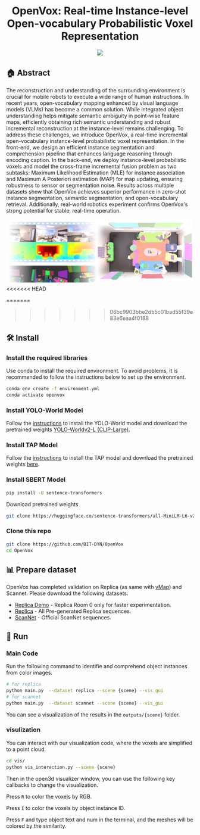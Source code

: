 <p align="center">
<h1 align="center"><strong> OpenVox: Real-time Instance-level Open-vocabulary Probabilistic Voxel Representation</strong></h1>
</p>



<p align="center">
  <a href="https://open-vox.github.io/" target='_blank'>
    <img src="https://img.shields.io/badge/Project-👔-green?">
  </a> 
</p>


 ## 🏠  Abstract
The reconstruction and understanding of the surrounding environment is crucial for mobile robots to execute a wide range of human instructions. In recent years, open-vocabulary mapping enhanced by visual language models (VLMs) has become a common solution. While integrated object understanding helps mitigate semantic ambiguity in point-wise feature maps, efficiently obtaining rich semantic understanding and robust incremental reconstruction at the instance-level remains challenging.
To address these challenges, we introduce OpenVox, a real-time incremental open-vocabulary instance-level probabilistic voxel representation.
In the front-end, we design an efficient instance segmentation and comprehension pipeline that enhances language reasoning through encoding caption.
In the back-end, we deploy instance-level probabilistic voxels and model the cross-frame incremental fusion problem as two subtasks: Maximum Likelihood Estimation (MLE) for instance association and Maximum A Posteriori estimation (MAP) for map updating, ensuring robustness to sensor or segmentation noise.
Results across multiple datasets show that OpenVox achieves superior performance in zero-shot instance segmentation, semantic segmentation, and open-vocabulary retrieval. Additionally, real-world robotics experiment confirms OpenVox's strong potential for stable, real-time operation.
 
<img src="https://github.com/BIT-DYN/OpenVox/blob/master/assets/poster.jpg">
<<<<<<< HEAD

=======
>>>>>>> 06bc9903bbe2db5c01bad55f39e83e6eaa4f0188

## 🛠  Install

### Install the required libraries
Use conda to install the required environment. To avoid problems, it is recommended to follow the instructions below to set up the environment.


```bash
conda env create -f environment.yml
conda activate openvox
```

###  Install YOLO-World Model
Follow the [instructions](https://github.com/AILab-CVC/YOLO-World#1-installation) to install the YOLO-World model and download the pretrained weights [YOLO-Worldv2-L (CLIP-Large)](https://huggingface.co/wondervictor/YOLO-World/blob/main/yolo_world_v2_l_clip_large_o365v1_goldg_pretrain_800ft-9df82e55.pth).

###  Install TAP Model
Follow the [instructions](https://github.com/baaivision/tokenize-anything?tab=readme-ov-file#installation) to install the TAP model and download the pretrained weights [here](https://github.com/baaivision/tokenize-anything?tab=readme-ov-file#models).


###  Install SBERT Model
```bash
pip install -U sentence-transformers
```
Download pretrained weights
```bash
git clone https://huggingface.co/sentence-transformers/all-MiniLM-L6-v2
```


### Clone this repo

```bash
git clone https://github.com/BIT-DYN/OpenVox
cd OpenVox
```

## 📊 Prepare dataset
OpenVox has completed validation on Replica (as same with [vMap](https://github.com/kxhit/vMAP)) and Scannet. 
Please download the following datasets.

* [Replica Demo](https://huggingface.co/datasets/kxic/vMAP/resolve/main/demo_replica_room_0.zip) - Replica Room 0 only for faster experimentation.
* [Replica](https://huggingface.co/datasets/kxic/vMAP/resolve/main/vmap.zip) - All Pre-generated Replica sequences.
* [ScanNet](https://github.com/ScanNet/ScanNet) - Official ScanNet sequences.



## 🏃 Run


### Main Code
Run the following command to identifie and comprehend object instances from color images.

```bash
# for replica
python main.py  --dataset replica --scene {scene} --vis_gui
# for scannet
python main.py  --dataset scannet --scene {scene} --vis_gui
```

You can see a visualization of the results in the ```outputs/{scene}``` folder.


###  visulization
You can interact with our visualization code, where the voxels are simplified to a point cloud.
```bash
cd vis/
python vis_interaction.py --scene {scene}
```


Then in the open3d visualizer window, you can use the following key callbacks to change the visualization.

Press ```R``` to color the voxels by RGB.

Press ```I``` to color the voxels by object instance ID.

Press ```F``` and type object text and num in the terminal, and the meshes will be colored by the similarity.
